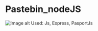 # Pastebin_nodeJS
![Image alt](https://github.com/we1rdTycoon/Pastebin_nodeJS/raw/master/Без_имени.png)
Used: Js, Express, PasportJs
